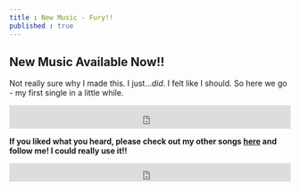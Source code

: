 ```yaml
---
title : New Music - Fury!!
published : true
---
```

<h2>New Music Available Now!!</h2>
<p>Not really sure why I made this. I just...<em>did</em>. I felt like I should. So here we go - my first single in a little while.</p>
<iframe style="border: 0; width: 100%; height: 42px;" src="https://bandcamp.com/EmbeddedPlayer/album=3090429625/size=small/bgcol=333333/linkcol=0f91ff/artwork=none/track=2448930535/transparent=true/" seamless><a href="http://samuraiowl.bandcamp.com/album/fury-single">Fury (Single) by Samurai Owl</a></iframe>
<p><strong>If you liked what you heard, please check out my other songs <a href="https://samuraiowl.bandcamp.com">here</a> and follow me! I could really use it!!</strong></p>
<iframe scrolling="no" style="border: 0;width: 100%;height: 33px;" src="https://bandcamp.com/band_follow_button_classic/783609325"></iframe>
